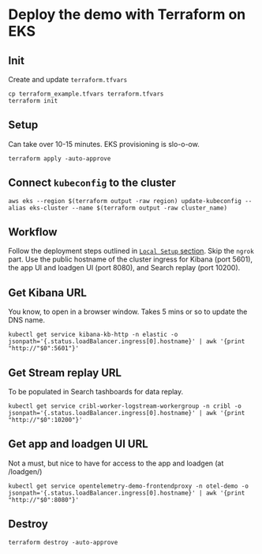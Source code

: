 # Deploy the demo with Terraform on EKS

## Init
Create and update `terraform.tfvars`
```
cp terraform_example.tfvars terraform.tfvars
terraform init
```

## Setup
Can take over 10-15 minutes. EKS provisioning is slo-o-ow.
```
terraform apply -auto-approve
```

## Connect `kubeconfig` to the cluster
```
aws eks --region $(terraform output -raw region) update-kubeconfig --alias eks-cluster --name $(terraform output -raw cluster_name)
```

## Workflow
Follow the deployment steps outlined in [`Local Setup` section](../../README.md). Skip the `ngrok` part. Use the public hostname of the cluster ingress for Kibana (port 5601), the app UI and loadgen UI (port 8080), and Search replay (port 10200).

## Get Kibana URL
You know, to open in a browser window. Takes 5 mins or so to update the DNS name.
```
kubectl get service kibana-kb-http -n elastic -o jsonpath='{.status.loadBalancer.ingress[0].hostname}' | awk '{print "http://"$0":5601"}'
```

## Get Stream replay URL
To be populated in Search tashboards for data replay.
```
kubectl get service cribl-worker-logstream-workergroup -n cribl -o jsonpath='{.status.loadBalancer.ingress[0].hostname}' | awk '{print "http://"$0":10200"}'
```

## Get app and loadgen UI URL 
Not a must, but nice to have for access to the app and loadgen (at /loadgen/)
```
kubectl get service opentelemetry-demo-frontendproxy -n otel-demo -o jsonpath='{.status.loadBalancer.ingress[0].hostname}' | awk '{print "http://"$0":8080"}'
```

## Destroy
```
terraform destroy -auto-approve
```